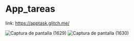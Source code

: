 # App_tareas
link: https://apptask.glitch.me/

![Captura de pantalla (1629)](https://user-images.githubusercontent.com/91692179/188148543-ec2d5866-27a6-4a48-be61-b732a48d2487.png)
![Captura de pantalla (1630)](https://user-images.githubusercontent.com/91692179/188148557-1f024284-5c9c-4649-bb0d-987169a6973f.png)
